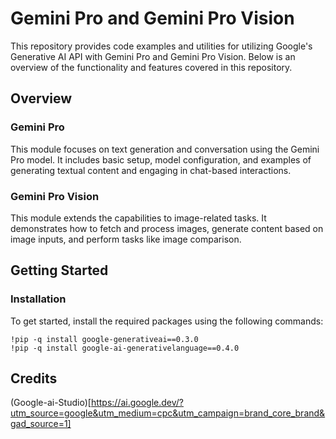 
# Gemini Pro and Gemini Pro Vision
This repository provides code examples and utilities for utilizing Google's Generative AI API with Gemini Pro and Gemini Pro Vision. Below is an overview of the functionality and features covered in this repository.

## Overview
### Gemini Pro 
This module focuses on text generation and conversation using the Gemini Pro model. It includes basic setup, model configuration, and examples of generating textual content and engaging in chat-based interactions.

### Gemini Pro Vision 
This module extends the capabilities to image-related tasks. It demonstrates how to fetch and process images, generate content based on image inputs, and perform tasks like image comparison.

## Getting Started
### Installation
To get started, install the required packages using the following commands:

```
!pip -q install google-generativeai==0.3.0
!pip -q install google-ai-generativelanguage==0.4.0
```

## Credits
(Google-ai-Studio)[https://ai.google.dev/?utm_source=google&utm_medium=cpc&utm_campaign=brand_core_brand&gad_source=1]
